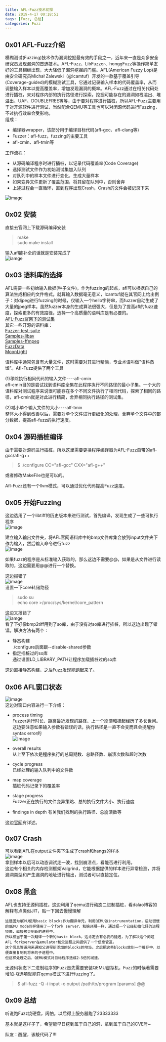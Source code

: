 ```yaml
---
title: AFL-Fuzz技术初探
date: 2019-4-17 00:18:51
tags: [Fuzz, 总结]
categories: Fuzz
---
```

## 0x01 AFL-Fuzz介绍
模糊测试(Fuzzing)技术作为漏洞挖掘最有效的手段之一，近年来一直是众多安全研究员发现漏洞的首选技术。AFL-Fuzz、LibFuzzer、honggFuzz等操作简单友好的工具相继出现，大大降低了漏洞挖掘的门槛。AFL(American Fuzzy Lop)是由安全研究员Michał Zalewski（@lcamtuf）开发的一款基于覆盖引导(Coverage-guided)的模糊测试工具，它通过记录输入样本的代码覆盖率，从而调整输入样本以提高覆盖率，增加发现漏洞的概率。AFL-Fuzz通过在相关代码处进行插桩，来对程序内部的执行路径进行探索，挖掘可能存在的漏洞如栈溢出、堆溢出、UAF、DOUBLEFREE等等，由于要对程序进行插桩，所以AFL-Fuzz主要用于对开源软件进行测试，当然配合QEMU等工具也可以对闭源代码进行Fuzzing，不过执行效率会受影响。  
组成：
- 编译器wrapper，该部分用于编译目标代码(afl-gcc、afl-clang等)
- Fuzzer：afl-fuzz，fuzzing的主要工具
- afl-cmin、afl-tmin等

工作流程：
- 从源码编译程序时进行插桩，以记录代码覆盖率(Code Coverage)
- 选择测试文件作为初始测试集加入队列
- 对队列中的样本文件进行变化，生成大量样本
- 如果变异文件更新了覆盖范围，将其留在队列中，否则舍弃
- 上述过程会一直循环，直到程序出现Crash，Crash的文件会被记录下来  

![image](./工作流程.jpg)  

## 0x02 安装
直接去官网上下载源码编译安装
>make  
>sudo make install  

输入afl能补全的话就是安装完成了  
![iamge](./安装完成.png)

## 0x03 语料库的选择
AFL需要一些初始输入数据(种子文件)，作为fuzzing的起点，afl可以根据自己的算法生成相应的文件格式，就算输入数据毫无意义，lcamtuf就在其官网上给出例子：对djpeg进行fuzzing的时候，仅输入一个hello字符串，而fuzzer自动生成了大量的jpeg样本。虽然fuzzer本身的生成算法很强大，但是为了提高afl的fuzz速度，探索更多的有效路径，选择一个高质量的语料库是有必要的。  
[AFL-Fuzz官网下的测试集](http://lcamtuf.coredump.cx/afl/demo/)  
其它一些开源的语料库：  
[Fuzzer-test-suite](https://github.com/google/fuzzer-test-suite)  
[Samples-libav](https://samples.libav.org/)  
[Samples-ffmpeg](http://samples.ffmpeg.org/)  
[FuzzData](https://github.com/MozillaSecurity/fuzzdata)  
[MoonLight](https://gitlab.anu.edu.au/lunar/moonlight)  

语料库中通常包含有大量文件，这时需要对其进行精简，专业术语叫做"语料蒸馏"。Afl-Fuzz提供了两个工具  

(1)移除执行相同代码的输入文件----afl-cmin  
afl-cmin目的是尝试找到语料库全集在此程序执行不同路径的最小子集。一个大的语料库对测试程序来说很可能存在多个不同文件执行了相同代码，探索了相同的路径，afl-cmin就是对此进行精简，舍弃相同执行路径的测试集。  

(2)减小单个输入文件的大小----alf-tmin  
整体大小得到改善以后，需要对单个文件进行更细化的处理，舍弃单个文件中的部分数据，提高afl-fuzz的执行速度。  

## 0x04 源码插桩编译  
由于需要对源码进行插桩，所以这里需要更换程序编译器为AFL-Fuzz自带的afl-gcc/afl-g++
> $ ./configure CC="afl-gcc" CXX="afl-g++"  

或者修改MakeFile也是可以的。  

Afl-Fuzz还有一个llvm模式，可以通过优化代码提高Fuzz速度。  

## 0x05 开始Fuzzing  
这边选用了一个libtiff的历史版本来进行测试，首先编译，发现生成了一些可执行程序  
![image](./lib2tiff编译.png)  

建立输入输出文件夹，将AFL官网语料库中的bmp文件库集合放到input文件夹下作为输入，然后输入命令进行fuzz  
![image](./fuzz命令.png)  

如果fuzz的程序是从标准输入获取的，那么这边不需要@@，如果是从文件进行读取的，这边需要用@@进行一个替换。  

这边报错了  
![image](./报错.png)  
设置一下core转储路径  
>sudo su  
>echo core >/proc/sys/kernel/core_pattern  

这边又报错了  
![iamge](./报错2.png)  
看了下好像bmp2tiff用到了so库，由于没有对so库进行插桩，所以这边出现了错误。解决方法有两个：  
- 静态构建  
./configure后面跟--disable-shared参数
- 指定插桩过的so库  
通过设置LD_LIBRARY_PATH让程序加载插桩过的so库  

这边直接静态构建，之后Fuzz发现能跑起来了。  

## 0x06 AFL窗口状态  
![image](./界面.png)  
这边对窗口内容进行一下介绍：  
- process timing  
Fuzzer运行时长、距离最近发现的路径、上一个崩溃和挂起经历了多长世间。这边要注意如果输入参数有错误的话，执行路径是一直不会变而且会提醒你syntax error的  
![image](./参数错误.png)  

- overall results  
从上至下依次是程序执行的总周期数、总路径数、崩溃次数和超时次数  

- cycle progress  
已经处理的输入队列中的文件数  

- map coverage  
插桩代码记录下的覆盖率  

- stage progress  
Fuzzer正在执行的文件变异策略、总的执行文件大小、执行速度  

- findings in depth
有关我们找到的执行路径、总崩溃数等  

这边[官网](http://lcamtuf.coredump.cx/afl/status_screen.txt)有详述。 

## 0x07 Crash  
可以看到AFL在output文件夹下生成了crash和hangs的样本  
![image](./崩溃.png)  
拿到样本以后可以动态调试走一波，找到崩溃点，看能否进行利用。  
这边有个相关的内存检测框架Valgrind，它能根据提供的样本进行异常检测，并将漏洞类型和产生漏洞的地址进行输出，测试者可以直接定位。  

## 0x08 黑盒  
AFL也支持无源码插桩，这边利用了qemu进行动态二进制插桩，看dalao博客的解释有点类似JIT，贴一下回去慢慢理解  

```
这是因为QEMU使用basic blocks作为翻译单元，利用QEMU做instrumentation，启动很慢的QEMU mode同样使用了一个fork server，和编译期一样，通过把一个已经初始化好的进程镜像，直接拷贝到新的进程中。
所以相当于第一次翻译一个新的basic block，这肯定会有必要的延迟，为了解决这个问题AFL forkserver在emulator和父进程之间提供了一个信息管道。
这个信息管道用来通知父进程新添加的blocks的地址，之后把这些blocks放到一个缓存中，以便直接复制到将来的子进程中。
但这样处理之后，QEMU模式对目标程序造成2-5倍的减速。
```

无源码状态下二进制程序的Fuzz首先需要安装QEMU虚拟机，Fuzz的时候著需要增加-Q选项就能在qemu模式下进行fuzzing了。  
>$ afl-fuzz -Q -i input -o output /path/to/program [params] @@  

## 0x09 总结  
听说跑Fuzz烧硬盘，阔怕，以后得上服务器跑了23333333  

基本就是这样子了，希望能早日挖到属于自己的洞，拿到属于自己的CVE号~  

队友：醒醒，该敲代码了!!!